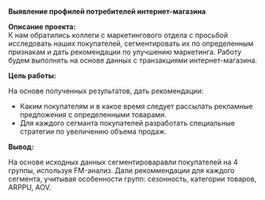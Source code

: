 **Выявление профилей потребителей интернет-магазина**

**Описание проекта:**  
К нам обратились коллеги с маркетингового отдела с просьбой исследовать наших покупателей, 
сегментировать их по определенным признакам и дать рекомендации по улучшению маркетинга. 
Работу будем выполнять на основе данных с транзакциями интернет-магазина.

**Цель работы:** 

На основе полученных результатов, дать рекомендации:
- Каким покупателям и в какое время следует рассылать рекламные предложения с определенными товарами.
- Для каждого сегманта покупателей разработать специальные стратегии по увеличению объема продаж.

**Вывод:** 

На основе исходных данных сегментироваравли покупателей на 4 группы, используя FM-анализ. Дали рекоммендации для каждого сегмента, учитывая особенности групп: сезонность, категории товаров, ARPPU, AOV.

